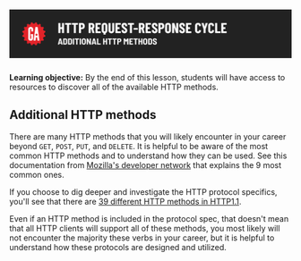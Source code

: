 # ![HTTP Request-Response Cycle - Additional HTTP Methods](./assets/hero.png)

**Learning objective:** By the end of this lesson, students will have access to resources to discover all of the available HTTP methods.

## Additional HTTP methods

There are many HTTP methods that you will likely encounter in your career beyond `GET`, `POST`, `PUT`, and `DELETE`. It is helpful to be aware of the most common HTTP methods and to understand how they can be used. See this documentation from [Mozilla's developer network](https://developer.mozilla.org/en-US/docs/Web/HTTP/Methods) that explains the 9 most common ones.

If you choose to dig deeper and investigate the HTTP protocol specifics, you'll see that there are [39 different HTTP methods in HTTP1.1](http://www.iana.org/assignments/http-methods/http-methods.xhtml).

Even if an HTTP method is included in the protocol spec, that doesn't mean that all HTTP clients will support all of these methods, you most likely will not encounter the majority these verbs in your career, but it is helpful to understand how these protocols are designed and utilized.
